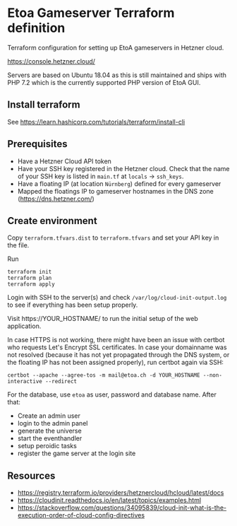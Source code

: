 # Etoa Gameserver Terraform definition

Terraform configuration for setting up EtoA gameservers in Hetzner cloud.

https://console.hetzner.cloud/

Servers are based on Ubuntu 18.04 as this is still maintained and ships with PHP 7.2 which is the currently supported PHP version of EtoA GUI.

## Install terraform

See https://learn.hashicorp.com/tutorials/terraform/install-cli

## Prerequisites

* Have a Hetzner Cloud API token
* Have your SSH key registered in the Hetzner cloud. Check that the name of your SSH key is listed in `main.tf` at `locals` -> `ssh_keys`.
* Have a floating IP (at location `Nürnberg`) defined for every gameserver
* Mapped the floatings IP to gameserver hostnames in the DNS zone (https://dns.hetzner.com/)

## Create environment

Copy `terraform.tfvars.dist` to `terraform.tfvars` and set your API key in the file.

Run

    terraform init
    terraform plan
    terraform apply

Login with SSH to the server(s) and check `/var/log/cloud-init-output.log` to see if everything has been setup properly.

Visit https://YOUR_HOSTNAME/ to run the initial setup of the web application.

In case HTTPS is not working, there might have been an issue with certbot who requests Let's Encrypt SSL certificates. In case your domainname was not resolved (because it has not yet propagated through the DNS system, or the floating IP has not been assigned properly), run certbot again via SSH:

    certbot --apache --agree-tos -m mail@etoa.ch -d YOUR_HOSTNAME --non-interactive --redirect

For the database, use `etoa` as user, password and database name. After that:
* Create an admin user
* login to the admin panel
* generate the universe
* start the eventhandler
* setup peroidic tasks
* register the game server at the login site

## Resources

* https://registry.terraform.io/providers/hetznercloud/hcloud/latest/docs
* https://cloudinit.readthedocs.io/en/latest/topics/examples.html
* https://stackoverflow.com/questions/34095839/cloud-init-what-is-the-execution-order-of-cloud-config-directives
